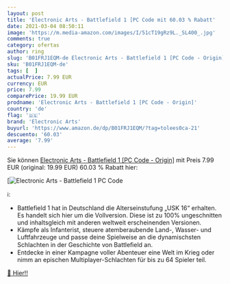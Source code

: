 ```yaml
---
layout: post
title: 'Electronic Arts - Battlefield 1 [PC Code mit 60.03 % Rabatt'
date: 2021-03-04 08:50:11
image: 'https://m.media-amazon.com/images/I/51cT19gRz9L._SL400_.jpg'
comments: true
category: ofertas
author: ring
slug: 'B01FRJ1EQM-de Electronic Arts - Battlefield 1 [PC Code - Origin]'
sku: 'B01FRJ1EQM-de'
tags: [  ]
actualPrice: 7.99 EUR
currency: EUR
price: 7.99
comparePrice: 19.99 EUR
prodname: 'Electronic Arts - Battlefield 1 [PC Code - Origin]'
country: 'de'
flag: '🇩🇪'
brand: 'Electronic Arts'
buyurl: 'https://www.amazon.de/dp/B01FRJ1EQM/?tag=tolees0ca-21'
descuento: '60.03'
average: '7.99'
---
```


Sie können [Electronic Arts - Battlefield 1 [PC Code - Origin]](https://www.amazon.de/dp/B01FRJ1EQM/?tag=tolees0ca-21) mit Preis 7.99 EUR (original: 19.99 EUR) 60.03 % Rabatt hier:

[![Electronic Arts - Battlefield 1 [PC Code](https://m.media-amazon.com/images/I/51cT19gRz9L._SL400_.jpg)](https://www.amazon.de/dp/B01FRJ1EQM/?tag=tolees0ca-21)

ℹ️:

- Battlefield 1 hat in Deutschland die Alterseinstufung „USK 16“ erhalten. Es handelt sich hier um die Vollversion. Diese ist zu 100% ungeschnitten und inhaltsgleich mit anderen weltweit erscheinenden Versionen.
- Kämpfe als Infanterist, steuere atemberaubende Land-, Wasser- und Luftfahrzeuge und passe deine Spielweise an die dynamischsten Schlachten in der Geschichte von Battleﬁeld an.
- Entdecke in einer Kampagne voller Abenteuer eine Welt im Krieg oder nimm an epischen Multiplayer-Schlachten für bis zu 64 Spieler teil.

[🛒 Hier!!](https://www.amazon.de/dp/B01FRJ1EQM/?tag=tolees0ca-21)
